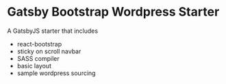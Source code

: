 # Gatsby Bootstrap Wordpress Starter

A GatsbyJS starter that includes

- react-bootstrap
- sticky on scroll navbar
- SASS compiler
- basic layout
- sample wordpress sourcing
